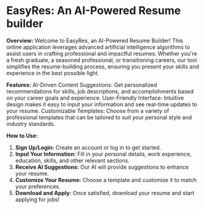 # EasyRes: An AI-Powered Resume builder

**Overview:**
Welcome to EasyRes, an AI-Powered Resume Builder! This online application leverages advanced artificial intelligence algorithms to assist users in crafting professional and impactful resumes. Whether you're a fresh graduate, a seasoned professional, or transitioning careers, our tool simplifies the resume-building process, ensuring you present your skills and experience in the best possible light.

**Features:**
AI-Driven Content Suggestions: Get personalized recommendations for skills, job descriptions, and accomplishments based on your career goals and experience.
User-Friendly Interface: Intuitive design makes it easy to input your information and see real-time updates to your resume.
Customizable Templates: Choose from a variety of professional templates that can be tailored to suit your personal style and industry standards.

**How to Use:**
1. **Sign Up/Login:** Create an account or log in to get started.
2. **Input Your Information:** Fill in your personal details, work experience, education, skills, and other relevant sections.
3. **Receive AI Suggestions:**  Our AI will provide suggestions to enhance your resume.
4. **Customize Your Resume:** Choose a template and customize it to match your preferences.
5. **Download and Apply:** Once satisfied, download your resume and start applying for jobs!
